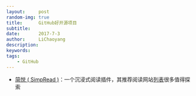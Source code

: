 ```yaml
---
layout:     post
random-img: true
title:      GitHub好开源项目
subtitle:   
date:       2017-7-3
author:     LiChaoyang
description: 
keywords: 
tags:
    - GitHub
---
```


 - [简悦 ( SimpRead )][1]：一个沉浸式阅读插件，其推荐阅读网站[列表][2]很多值得探索




  [1]: https://github.com/kenshin/simpread
  [2]: https://github.com/Kenshin/simpread/wiki/%E9%80%82%E9%85%8D%E7%AB%99%E7%82%B9%E5%88%97%E8%A1%A8